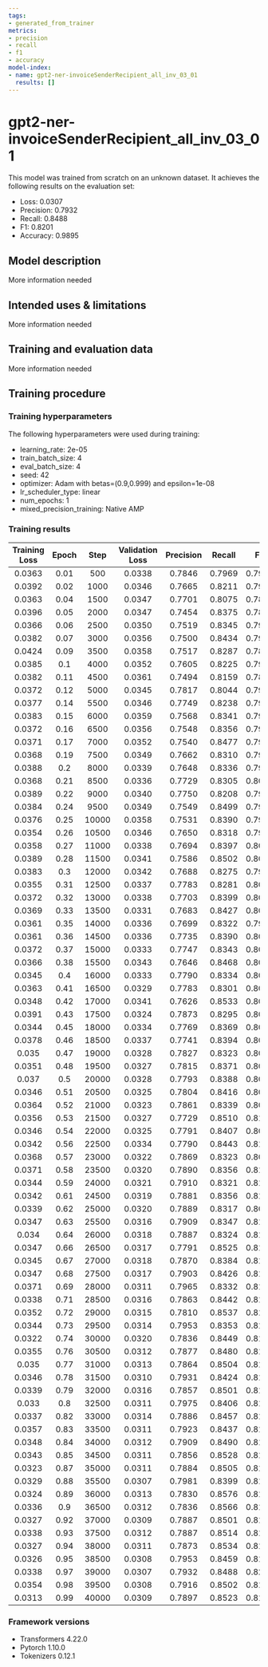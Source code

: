 ```yaml
---
tags:
- generated_from_trainer
metrics:
- precision
- recall
- f1
- accuracy
model-index:
- name: gpt2-ner-invoiceSenderRecipient_all_inv_03_01
  results: []
---
```


<!-- This model card has been generated automatically according to the information the Trainer had access to. You
should probably proofread and complete it, then remove this comment. -->

# gpt2-ner-invoiceSenderRecipient_all_inv_03_01

This model was trained from scratch on an unknown dataset.
It achieves the following results on the evaluation set:
- Loss: 0.0307
- Precision: 0.7932
- Recall: 0.8488
- F1: 0.8201
- Accuracy: 0.9895

## Model description

More information needed

## Intended uses & limitations

More information needed

## Training and evaluation data

More information needed

## Training procedure

### Training hyperparameters

The following hyperparameters were used during training:
- learning_rate: 2e-05
- train_batch_size: 4
- eval_batch_size: 4
- seed: 42
- optimizer: Adam with betas=(0.9,0.999) and epsilon=1e-08
- lr_scheduler_type: linear
- num_epochs: 1
- mixed_precision_training: Native AMP

### Training results

| Training Loss | Epoch | Step  | Validation Loss | Precision | Recall | F1     | Accuracy |
|:-------------:|:-----:|:-----:|:---------------:|:---------:|:------:|:------:|:--------:|
| 0.0363        | 0.01  | 500   | 0.0338          | 0.7846    | 0.7969 | 0.7907 | 0.9884   |
| 0.0392        | 0.02  | 1000  | 0.0346          | 0.7665    | 0.8211 | 0.7929 | 0.9881   |
| 0.0363        | 0.04  | 1500  | 0.0347          | 0.7701    | 0.8075 | 0.7884 | 0.9880   |
| 0.0396        | 0.05  | 2000  | 0.0347          | 0.7454    | 0.8375 | 0.7888 | 0.9879   |
| 0.0366        | 0.06  | 2500  | 0.0350          | 0.7519    | 0.8345 | 0.7911 | 0.9879   |
| 0.0382        | 0.07  | 3000  | 0.0356          | 0.7500    | 0.8434 | 0.7939 | 0.9877   |
| 0.0424        | 0.09  | 3500  | 0.0358          | 0.7517    | 0.8287 | 0.7883 | 0.9877   |
| 0.0385        | 0.1   | 4000  | 0.0352          | 0.7605    | 0.8225 | 0.7903 | 0.9880   |
| 0.0382        | 0.11  | 4500  | 0.0361          | 0.7494    | 0.8159 | 0.7813 | 0.9874   |
| 0.0372        | 0.12  | 5000  | 0.0345          | 0.7817    | 0.8044 | 0.7929 | 0.9885   |
| 0.0377        | 0.14  | 5500  | 0.0346          | 0.7749    | 0.8238 | 0.7986 | 0.9884   |
| 0.0383        | 0.15  | 6000  | 0.0359          | 0.7568    | 0.8341 | 0.7936 | 0.9879   |
| 0.0372        | 0.16  | 6500  | 0.0356          | 0.7548    | 0.8356 | 0.7932 | 0.9879   |
| 0.0371        | 0.17  | 7000  | 0.0352          | 0.7540    | 0.8477 | 0.7981 | 0.9880   |
| 0.0368        | 0.19  | 7500  | 0.0349          | 0.7662    | 0.8310 | 0.7973 | 0.9881   |
| 0.0388        | 0.2   | 8000  | 0.0339          | 0.7648    | 0.8336 | 0.7977 | 0.9883   |
| 0.0368        | 0.21  | 8500  | 0.0336          | 0.7729    | 0.8305 | 0.8006 | 0.9886   |
| 0.0389        | 0.22  | 9000  | 0.0340          | 0.7750    | 0.8208 | 0.7972 | 0.9884   |
| 0.0384        | 0.24  | 9500  | 0.0349          | 0.7549    | 0.8499 | 0.7996 | 0.9880   |
| 0.0376        | 0.25  | 10000 | 0.0358          | 0.7531    | 0.8390 | 0.7938 | 0.9875   |
| 0.0354        | 0.26  | 10500 | 0.0346          | 0.7650    | 0.8318 | 0.7970 | 0.9882   |
| 0.0358        | 0.27  | 11000 | 0.0338          | 0.7694    | 0.8397 | 0.8030 | 0.9886   |
| 0.0389        | 0.28  | 11500 | 0.0341          | 0.7586    | 0.8502 | 0.8018 | 0.9882   |
| 0.0383        | 0.3   | 12000 | 0.0342          | 0.7688    | 0.8275 | 0.7971 | 0.9881   |
| 0.0355        | 0.31  | 12500 | 0.0337          | 0.7783    | 0.8281 | 0.8024 | 0.9885   |
| 0.0372        | 0.32  | 13000 | 0.0338          | 0.7703    | 0.8399 | 0.8036 | 0.9884   |
| 0.0369        | 0.33  | 13500 | 0.0331          | 0.7683    | 0.8427 | 0.8038 | 0.9886   |
| 0.0361        | 0.35  | 14000 | 0.0336          | 0.7699    | 0.8322 | 0.7999 | 0.9885   |
| 0.0361        | 0.36  | 14500 | 0.0336          | 0.7735    | 0.8390 | 0.8049 | 0.9885   |
| 0.0372        | 0.37  | 15000 | 0.0333          | 0.7747    | 0.8343 | 0.8034 | 0.9887   |
| 0.0366        | 0.38  | 15500 | 0.0343          | 0.7646    | 0.8468 | 0.8036 | 0.9883   |
| 0.0345        | 0.4   | 16000 | 0.0333          | 0.7790    | 0.8334 | 0.8053 | 0.9887   |
| 0.0363        | 0.41  | 16500 | 0.0329          | 0.7783    | 0.8301 | 0.8034 | 0.9887   |
| 0.0348        | 0.42  | 17000 | 0.0341          | 0.7626    | 0.8533 | 0.8054 | 0.9884   |
| 0.0391        | 0.43  | 17500 | 0.0324          | 0.7873    | 0.8295 | 0.8079 | 0.9889   |
| 0.0344        | 0.45  | 18000 | 0.0334          | 0.7769    | 0.8369 | 0.8058 | 0.9887   |
| 0.0378        | 0.46  | 18500 | 0.0337          | 0.7741    | 0.8394 | 0.8054 | 0.9886   |
| 0.035         | 0.47  | 19000 | 0.0328          | 0.7827    | 0.8323 | 0.8067 | 0.9888   |
| 0.0351        | 0.48  | 19500 | 0.0327          | 0.7815    | 0.8371 | 0.8083 | 0.9889   |
| 0.037         | 0.5   | 20000 | 0.0328          | 0.7793    | 0.8388 | 0.8079 | 0.9888   |
| 0.0346        | 0.51  | 20500 | 0.0325          | 0.7804    | 0.8416 | 0.8099 | 0.9890   |
| 0.0364        | 0.52  | 21000 | 0.0323          | 0.7861    | 0.8339 | 0.8093 | 0.9889   |
| 0.0356        | 0.53  | 21500 | 0.0327          | 0.7729    | 0.8510 | 0.8101 | 0.9889   |
| 0.0346        | 0.54  | 22000 | 0.0325          | 0.7791    | 0.8407 | 0.8087 | 0.9889   |
| 0.0342        | 0.56  | 22500 | 0.0334          | 0.7790    | 0.8443 | 0.8104 | 0.9889   |
| 0.0368        | 0.57  | 23000 | 0.0322          | 0.7869    | 0.8323 | 0.8089 | 0.9890   |
| 0.0371        | 0.58  | 23500 | 0.0320          | 0.7890    | 0.8356 | 0.8116 | 0.9891   |
| 0.0344        | 0.59  | 24000 | 0.0321          | 0.7910    | 0.8321 | 0.8110 | 0.9892   |
| 0.0342        | 0.61  | 24500 | 0.0319          | 0.7881    | 0.8356 | 0.8111 | 0.9892   |
| 0.0339        | 0.62  | 25000 | 0.0320          | 0.7889    | 0.8317 | 0.8097 | 0.9892   |
| 0.0347        | 0.63  | 25500 | 0.0316          | 0.7909    | 0.8347 | 0.8122 | 0.9892   |
| 0.034         | 0.64  | 26000 | 0.0318          | 0.7887    | 0.8324 | 0.8100 | 0.9891   |
| 0.0347        | 0.66  | 26500 | 0.0317          | 0.7791    | 0.8525 | 0.8141 | 0.9891   |
| 0.0345        | 0.67  | 27000 | 0.0318          | 0.7870    | 0.8384 | 0.8119 | 0.9892   |
| 0.0347        | 0.68  | 27500 | 0.0317          | 0.7903    | 0.8426 | 0.8157 | 0.9893   |
| 0.0371        | 0.69  | 28000 | 0.0311          | 0.7965    | 0.8332 | 0.8144 | 0.9894   |
| 0.0338        | 0.71  | 28500 | 0.0316          | 0.7863    | 0.8442 | 0.8142 | 0.9892   |
| 0.0352        | 0.72  | 29000 | 0.0315          | 0.7810    | 0.8537 | 0.8157 | 0.9892   |
| 0.0344        | 0.73  | 29500 | 0.0314          | 0.7953    | 0.8353 | 0.8148 | 0.9894   |
| 0.0322        | 0.74  | 30000 | 0.0320          | 0.7836    | 0.8449 | 0.8131 | 0.9891   |
| 0.0355        | 0.76  | 30500 | 0.0312          | 0.7877    | 0.8480 | 0.8167 | 0.9894   |
| 0.035         | 0.77  | 31000 | 0.0313          | 0.7864    | 0.8504 | 0.8171 | 0.9893   |
| 0.0346        | 0.78  | 31500 | 0.0310          | 0.7931    | 0.8424 | 0.8170 | 0.9895   |
| 0.0339        | 0.79  | 32000 | 0.0316          | 0.7857    | 0.8501 | 0.8166 | 0.9893   |
| 0.033         | 0.8   | 32500 | 0.0311          | 0.7975    | 0.8406 | 0.8185 | 0.9895   |
| 0.0337        | 0.82  | 33000 | 0.0314          | 0.7886    | 0.8457 | 0.8162 | 0.9894   |
| 0.0357        | 0.83  | 33500 | 0.0311          | 0.7923    | 0.8437 | 0.8172 | 0.9894   |
| 0.0348        | 0.84  | 34000 | 0.0312          | 0.7909    | 0.8490 | 0.8189 | 0.9894   |
| 0.0343        | 0.85  | 34500 | 0.0311          | 0.7856    | 0.8528 | 0.8179 | 0.9893   |
| 0.0323        | 0.87  | 35000 | 0.0311          | 0.7884    | 0.8505 | 0.8183 | 0.9894   |
| 0.0329        | 0.88  | 35500 | 0.0307          | 0.7981    | 0.8399 | 0.8185 | 0.9896   |
| 0.0324        | 0.89  | 36000 | 0.0313          | 0.7830    | 0.8576 | 0.8186 | 0.9893   |
| 0.0336        | 0.9   | 36500 | 0.0312          | 0.7836    | 0.8566 | 0.8185 | 0.9893   |
| 0.0327        | 0.92  | 37000 | 0.0309          | 0.7887    | 0.8501 | 0.8182 | 0.9895   |
| 0.0338        | 0.93  | 37500 | 0.0312          | 0.7887    | 0.8514 | 0.8188 | 0.9894   |
| 0.0327        | 0.94  | 38000 | 0.0311          | 0.7873    | 0.8534 | 0.8190 | 0.9894   |
| 0.0326        | 0.95  | 38500 | 0.0308          | 0.7953    | 0.8459 | 0.8198 | 0.9895   |
| 0.0338        | 0.97  | 39000 | 0.0307          | 0.7932    | 0.8488 | 0.8201 | 0.9895   |
| 0.0354        | 0.98  | 39500 | 0.0308          | 0.7916    | 0.8502 | 0.8198 | 0.9895   |
| 0.0313        | 0.99  | 40000 | 0.0309          | 0.7897    | 0.8523 | 0.8198 | 0.9895   |


### Framework versions

- Transformers 4.22.0
- Pytorch 1.10.0
- Tokenizers 0.12.1
